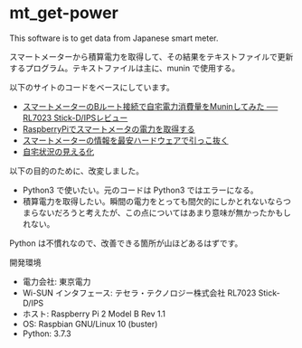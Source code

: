 # mt_get-power

This software is to get data from Japanese smart meter.

スマートメーターから積算電力を取得して、その結果をテキストファイルで更新するプログラム。テキストファイルは主に、munin で使用する。

以下のサイトのコードをベースにしています。

- [スマートメーターのBルート接続で自宅電力消費量をMuninしてみた ── RL7023 Stick-D/IPSレビュー](http://blog.andromeda.jp/archives/2194)
- [RaspberryPiでスマートメータの電力を取得する](https://qiita.com/puma_46/items/1d1589583a0c6bef796c)
- [スマートメーターの情報を最安ハードウェアで引っこ抜く](https://qiita.com/rukihena/items/82266ed3a43e4b652adb)
- [自宅状況の見える化](https://qiita.com/katsumin/items/b11da555daa506800933)

以下の目的のために、改変しました。

- Python3 で使いたい。元のコードは Python3 ではエラーになる。
- 積算電力を取得したい。瞬間の電力をとっても間欠的にしかとれないならつまらないだろうと考えたが、この点についてはあまり意味が無かったかもしれない。

Python は不慣れなので、改善できる箇所が山ほどあるはずです。

開発環境

- 電力会社: 東京電力
- Wi-SUN インタフェース: テセラ・テクノロジー株式会社 RL7023 Stick-D/IPS
- ホスト: Raspberry Pi 2 Model B Rev 1.1
- OS: Raspbian GNU/Linux 10 (buster)
- Python: 3.7.3
